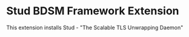# Stud BDSM Framework Extension

This extension installs Stud - "The Scalable TLS Unwrapping Daemon"

